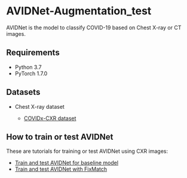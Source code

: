AVIDNet-Augmentation_test
========

AVIDNet is the model to classify COVID-19 based on Chest X-ray or CT images.

## Requirements

* Python 3.7
* PyTorch 1.7.0

## Datasets

* Chest X-ray dataset

  * [COVIDx-CXR dataset](https://github.com/lindawangg/COVID-Net/blob/master/docs/COVIDx.md)


## How to train or test AVIDNet

These are tutorials for training or test AVIDNet using CXR images:

* [Train and test AVIDNet for baseline model](train_and_test_aivdnet_for_baseline.ipynb)
* [Train and test AVIDNet with FixMatch](train_and_test_aivdnet_with_fixmatch.ipynb)

